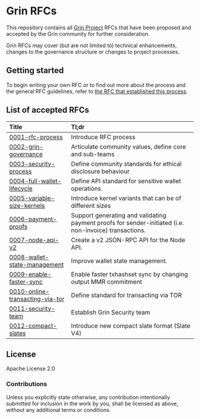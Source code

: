 # Grin RFCs

This repository contains all [Grin Project](https://grin-tech.org) RFCs that have been proposed and accepted by the Grin community for further consideration.

Grin RFCs may cover (but are not limited to) technical enhancements, changes to the governance structure or changes to project processes.

## Getting started

To begin writing your own RFC or to find out more about the process and the general RFC guidelines, refer to [the RFC that established this  process](text/0001-rfc-process.md).


## List of accepted RFCs

|Title|Tl;dr|
|:---|:---|
| [0001-rfc-process](text/0001-rfc-process.md) | Introduce RFC process |
| [0002-grin-governance](text/0002-grin-governance.md) | Articulate community values, define core and sub-teams |
| [0003-security-process](text/0003-security-process.md) | Define community standards for ethical disclosure behaviour |
| [0004-full-wallet-lifecycle](text/0004-full-wallet-lifecycle.md) | Define API standard for sensitive wallet operations |
| [0005-variable-size-kernels](text/0005-variable-size-kernels.md) | Introduce kernel variants that can be of different sizes |
| [0006-payment-proofs](text/0006-payment-proofs.md) | Support generating and validating payment proofs for sender-initiated (i.e. non-invoice) transactions.
| [0007-node-api-v2](text/0007-node-api-v2.md) | Create a v2 JSON-RPC API for the Node API.
| [0008-wallet-state-management](text/0008-wallet-state-management.md) | Improve wallet state management.
| [0009-enable-faster-sync](text/0009-enable-faster-sync.md) | Enable faster txhashset sync by changing output MMR commitment
| [0010-online-transacting-via-tor](text/0010-online-transacting-via-tor.md) | Define standard for transacting via TOR
| [0011-security-team](text/0011-security-team.md) | Establish Grin Security team
| [0012-compact-slates](text/0012-compact-slates.md) | Introduce new compact slate format (Slate V4)

## License

Apache License 2.0

### Contributions

Unless you explicitly state otherwise, any contribution intentionally submitted for inclusion in the work by you, shall be licensed as above, without any additional terms or conditions.
